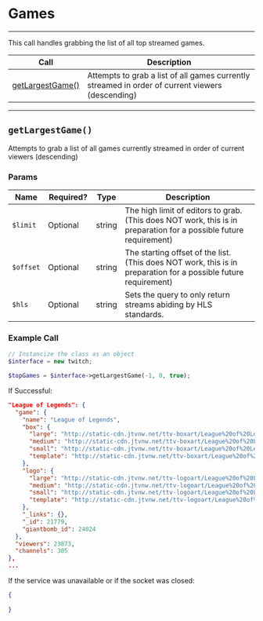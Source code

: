 # Games

***

This call handles grabbing the list of all top streamed games.

| Call | Description |
| ---- | ----------- |
| [getLargestGame()](https://github.com/IBurn36360/Twitch_Interface/blob/master/Modules/games.md#getlargestgame) | Attempts to grab a list of all games currently streamed in order of current viewers (descending) |

***

## `getLargestGame()`

Attempts to grab a list of all games currently streamed in order of current viewers (descending)

### Params

<table>
    <thead>
        <tr>
            <th>Name</th>
            <th width=20%>Required?</th>
            <th width="50">Type</th>
            <th width=99%>Description</th>
        </tr>
    </thead>
    <tbody>
        <tr>
            <td><code>$limit</code></td>
            <td>Optional</td>
            <td>string</td>
            <td>The high limit of editors to grab.<br /> (This does NOT work, this is in preparation for a possible future requirement)</td>
        </tr>            
        <tr>
            <td><code>$offset</code></td>
            <td>Optional</td>
            <td>string</td>
            <td>The starting offset of the list.<br />  (This does NOT work, this is in preparation for a possible future requirement)</td>
        </tr>
        <tr>
            <td><code>$hls</code></td>
            <td>Optional</td>
            <td>string</td>
            <td>Sets the query to only return streams abiding by HLS standards.</td>
        </tr>  
    </tbody>
</table>

### Example Call 

```php
// Instancize the class as an object
$interface = new twitch;

$topGames = $interface->getLargestGame(-1, 0, true);
```

If Successful:
```json
"League of Legends": {
  "game": {
    "name": "League of Legends",
    "box": {
      "large": "http://static-cdn.jtvnw.net/ttv-boxart/League%20of%20Legends.jpg?w=272&h=380&fit=scale",
      "medium": "http://static-cdn.jtvnw.net/ttv-boxart/League%20of%20Legends.jpg?w=136&h=190&fit=scale",
      "small": "http://static-cdn.jtvnw.net/ttv-boxart/League%20of%20Legends.jpg?w=52&h=72&fit=scale",
      "template": "http://static-cdn.jtvnw.net/ttv-boxart/League%20of%20Legends.jpg?w={width}&h={height}&fit=scale"
    },
    "logo": {
      "large": "http://static-cdn.jtvnw.net/ttv-logoart/League%20of%20Legends.jpg?w=240&h=144&fit=scale",
      "medium": "http://static-cdn.jtvnw.net/ttv-logoart/League%20of%20Legends.jpg?w=120&h=72&fit=scale",
      "small": "http://static-cdn.jtvnw.net/ttv-logoart/League%20of%20Legends.jpg?w=60&h=36&fit=scale",
      "template": "http://static-cdn.jtvnw.net/ttv-logoart/League%20of%20Legends.jpg?w={width}&h={height}&fit=scale"
    },
    "_links": {},
    "_id": 21779,
    "giantbomb_id": 24024
  },
  "viewers": 23873,
  "channels": 305
},
...
```

If the service was unavailable or if the socket was closed:
```json
{
    
}
```
